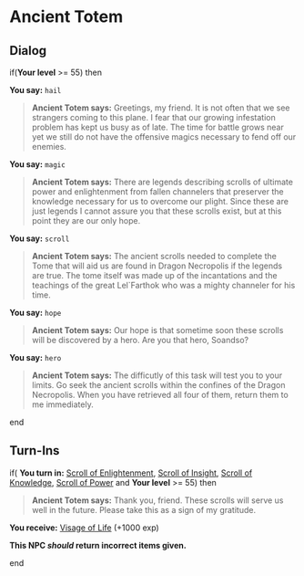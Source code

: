 # Ancient Totem
## Dialog

if(**Your level** >= 55) then


**You say:** `hail`




>**Ancient Totem says:** Greetings, my friend. It is not often that we see strangers coming to this plane. I fear that our growing infestation problem has kept us busy as of late. The time for battle grows near yet we still do not have the offensive magics necessary to fend off our enemies.


**You say:** `magic`




>**Ancient Totem says:** There are legends describing scrolls of ultimate power and enlightenment from fallen channelers that preserver the knowledge necessary for us to overcome our plight. Since these are just legends I cannot assure you that these scrolls exist, but at this point they are our only hope.


**You say:** `scroll`




>**Ancient Totem says:** The ancient scrolls needed to complete the Tome that will aid us are found in Dragon Necropolis if the legends are true. The tome itself was made up of the incantations and the teachings of the great Lel\`Farthok who was a mighty channeler for his time.


**You say:** `hope`




>**Ancient Totem says:** Our hope is that sometime soon these scrolls will be discovered by a hero. Are you that hero, Soandso?


**You say:** `hero`




>**Ancient Totem says:** The difficutly of this task will test you to your limits. Go seek the ancient scrolls within the confines of the Dragon Necropolis.  When you have retrieved all four of them, return them to me immediately.

end

## Turn-Ins





if( **You turn in:** [Scroll of Enlightenment](/item/31440), [Scroll of Insight](/item/31442), [Scroll of Knowledge](/item/31441), [Scroll of Power](/item/31439) and **Your level** >= 55) then


>**Ancient Totem says:** Thank you, friend.  These scrolls will serve us well in the future.  Please take this as a sign of my gratitude.


 **You receive:**  [Visage of Life](/item/1324) (+1000 exp)

**This NPC *should* return incorrect items given.**

end
